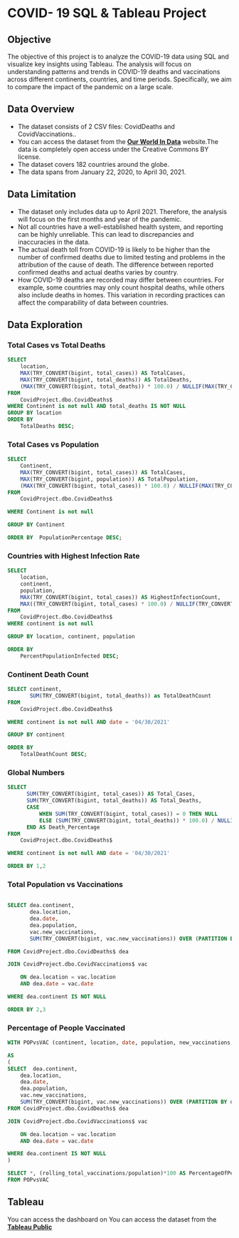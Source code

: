 # COVID- 19 SQL & Tableau Project

## Objective

 The objective of this project is to analyze the COVID-19 data using SQL and visualize key insights using Tableau. The analysis will focus on understanding patterns and trends in COVID-19 deaths and vaccinations across different continents, countries, and time periods. Specifically, we aim to compare the impact of the pandemic on a large scale.

## Data Overview

- The dataset consists of 2 CSV files: CovidDeaths and CovidVaccinations..
- You can access the dataset from the [**Our World In Data**](https://ourworldindata.org/covid-deaths) website.The data is completely open access under the Creative Commons BY license.
- The dataset covers 182 countries around the globe.
- The data spans from January 22, 2020, to April 30, 2021.

## Data Limitation
- The dataset only includes data up to April 2021. Therefore, the analysis will focus on the first months and year of the pandemic.
- Not all countries have a well-established health system, and reporting can be highly unreliable. This can lead to discrepancies and inaccuracies in the data.
- The actual death toll from COVID-19 is likely to be higher than the number of confirmed deaths due to limited testing and problems in the attribution of the cause of death. The difference between reported confirmed deaths and actual deaths varies by country.
- How COVID-19 deaths are recorded may differ between countries. For example, some countries may only count hospital deaths, while others also include deaths in homes. This variation in recording practices can affect the comparability of data between countries.

## Data Exploration

### Total Cases vs Total Deaths

``` SQL
SELECT 
    location,
    MAX(TRY_CONVERT(bigint, total_cases)) AS TotalCases,
    MAX(TRY_CONVERT(bigint, total_deaths)) AS TotalDeaths,
    (MAX(TRY_CONVERT(bigint, total_deaths)) * 100.0) / NULLIF(MAX(TRY_CONVERT(bigint, total_cases)), 0) AS DeathRate
FROM
    CovidProject.dbo.CovidDeaths$
WHERE Continent is not null AND total_deaths IS NOT NULL
GROUP BY location
ORDER BY
    TotalDeaths DESC;
```

### Total Cases vs Population

``` SQL
SELECT 
    Continent,
    MAX(TRY_CONVERT(bigint, total_cases)) AS TotalCases,
    MAX(TRY_CONVERT(bigint, population)) AS TotalPopulation,
    (MAX(TRY_CONVERT(bigint, total_cases)) * 100.0) / NULLIF(MAX(TRY_CONVERT(bigint, population)), 0) AS PopulationPercentage
FROM
    CovidProject.dbo.CovidDeaths$

WHERE Continent is not null

GROUP BY Continent

ORDER BY  PopulationPercentage DESC;

```
### Countries with Highest Infection Rate

``` SQL
SELECT
    location,
    continent,
    population,
    MAX(TRY_CONVERT(bigint, total_cases)) AS HighestInfectionCount,
    MAX((TRY_CONVERT(bigint, total_cases) * 100.0) / NULLIF(TRY_CONVERT(bigint, population), 0)) AS PercentPopulationInfected
FROM
    CovidProject.dbo.CovidDeaths$
WHERE continent is not null

GROUP BY location, continent, population

ORDER BY
    PercentPopulationInfected DESC;
```

### Continent Death Count


``` SQL
SELECT continent,
       SUM(TRY_CONVERT(bigint, total_deaths)) as TotalDeathCount
FROM
    CovidProject.dbo.CovidDeaths$

WHERE continent is not null AND date = '04/30/2021'

GROUP BY continent		

ORDER BY
    TotalDeathCount DESC;
```

### Global Numbers

``` SQL
SELECT 
      SUM(TRY_CONVERT(bigint, total_cases)) AS Total_Cases,
      SUM(TRY_CONVERT(bigint, total_deaths)) AS Total_Deaths,
      CASE
          WHEN SUM(TRY_CONVERT(bigint, total_cases)) = 0 THEN NULL
          ELSE (SUM(TRY_CONVERT(bigint, total_deaths)) * 100.0) / NULLIF(SUM(TRY_CONVERT(bigint, total_cases)), 0)
      END AS Death_Percentage
FROM
    CovidProject.dbo.CovidDeaths$	

WHERE continent is not null AND date = '04/30/2021'

ORDER BY 1,2
```

### Total Population vs Vaccinations

``` SQL

SELECT dea.continent, 
       dea.location,
       dea.date, 
       dea.population, 
       vac.new_vaccinations,
       SUM(TRY_CONVERT(bigint, vac.new_vaccinations)) OVER (PARTITION BY dea.location ORDER BY dea.location, dea.date) AS rolling_total_vaccinations

FROM CovidProject.dbo.CovidDeaths$ dea

JOIN CovidProject.dbo.CovidVaccinations$ vac

	ON dea.location = vac.location
	AND dea.date = vac.date

WHERE dea.continent IS NOT NULL

ORDER BY 2,3
```

### Percentage of People Vaccinated

``` SQL
WITH POPvsVAC (continent, location, date, population, new_vaccinations, rolling_total_vaccinations)

AS
( 
SELECT  dea.continent, 
	dea.location,
	dea.date, 
	dea.population, 
	vac.new_vaccinations,
	SUM(TRY_CONVERT(bigint, vac.new_vaccinations)) OVER (PARTITION BY dea.location ORDER BY dea.location, dea.date) AS rolling_total_vaccinations
FROM CovidProject.dbo.CovidDeaths$ dea

JOIN CovidProject.dbo.CovidVaccinations$ vac

	ON dea.location = vac.location
	AND dea.date = vac.date

WHERE dea.continent IS NOT NULL
)

SELECT *, (rolling_total_vaccinations/population)*100 AS PercentageOfPeopleVaccinated
FROM POPvsVAC
```


## Tableau

You can access the dashboard on You can access the dataset from the [**Tableau Public**]([https://ourworldindata.org/covid-deaths](https://public.tableau.com/views/COVID-19WorldDeathsandInfectionsReportedApril302021/Dashboard1?:language=en-US&:sid=&:display_count=n&:origin=viz_share_link)https://public.tableau.com/views/COVID-19WorldDeathsandInfectionsReportedApril302021/Dashboard1?:language=en-US&:sid=&:display_count=n&:origin=viz_share_link)


